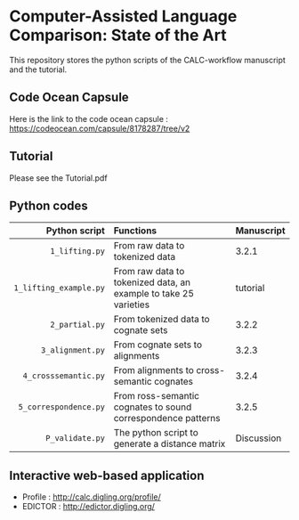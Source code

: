 # Computer-Assisted Language Comparison: State of the Art

This repository stores the python scripts of the CALC-workflow manuscript and the tutorial.

## Code Ocean Capsule

Here is the link to the code ocean capsule : https://codeocean.com/capsule/8178287/tree/v2

## Tutorial

Please see the Tutorial.pdf

## Python codes

| Python script | Functions |Manuscript|
| -------------:|:----------|:----------|
| `1_lifting.py`|From raw data to tokenized data| 3.2.1 |
|`1_lifting_example.py`|From raw data to tokenized data, an example to take 25 varieties| tutorial|
| `2_partial.py`|From tokenized data to cognate sets| 3.2.2|
| `3_alignment.py`|From cognate sets to alignments| 3.2.3 |
| `4_crosssemantic.py`|From alignments to cross-semantic cognates| 3.2.4|
| `5_correspondence.py`|From ross-semantic cognates to sound correspondence patterns| 3.2.5|
| `P_validate.py` | The python script to generate a distance matrix |Discussion|

## Interactive web-based application

- Profile : http://calc.digling.org/profile/
- EDICTOR : http://edictor.digling.org/
